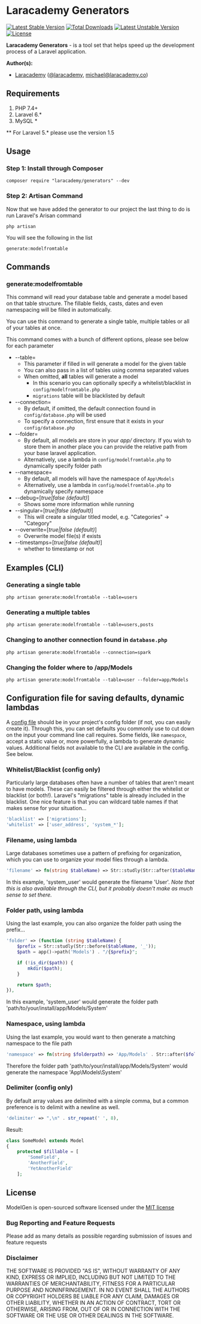 # Laracademy Generators

[![Latest Stable Version](https://poser.pugx.org/laracademy/generators/v/stable)](https://packagist.org/packages/laracademy/generators) [![Total Downloads](https://poser.pugx.org/laracademy/generators/downloads)](https://packagist.org/packages/laracademy/generators) [![Latest Unstable Version](https://poser.pugx.org/laracademy/generators/v/unstable)](https://packagist.org/packages/laracademy/generators) [![License](https://poser.pugx.org/laracademy/generators/license)](https://packagist.org/packages/laracademy/generators)

**Laracademy Generators** - is a tool set that helps speed up the development process of a Laravel application.

**Author(s):**
* [Laracademy](https://laracademy.co) ([@laracademy](http://twitter.com/laracademy), michael@laracademy.co)

## Requirements

1. PHP 7.4+
2. Laravel 6.*
3. MySQL *

** For Laravel 5.* please use the version 1.5

## Usage

### Step 1: Install through Composer

```
composer require "laracademy/generators" --dev
```

### Step 2: Artisan Command
Now that we have added the generator to our project the last thing to do is run Laravel's Arisan command

```
php artisan
```

You will see the following in the list

```
generate:modelfromtable
```

## Commands

### generate:modelfromtable

This command will read your database table and generate a model based on that table structure. The fillable fields, casts, dates and even namespacing will be filled in automatically.

You can use this command to generate a single table, multiple tables or all of your tables at once.

This command comes with a bunch of different options, please see below for each parameter

* --table=
  * This parameter if filled in will generate a model for the given table
  * You can also pass in a list of tables using comma separated values
  * When omitted, **all** tables will generate a model
    * In this scenario you can optionally specify a whitelist/blacklist in `config/modelfromtable.php`
    * `migrations` table will be blacklisted by default
* --connection=
  * By default, if omitted, the default connection found in `config/database.php` will be used
  * To specify a connection, first ensure that it exists in your `config/database.php`
* --folder=
  * By default, all models are store in your _app/_ directory. If you wish to store them in another place you can provide the relative path from your base laravel application.
  * Alternatively, use a lambda in `config/modelfromtable.php` to dynamically specify folder path
* --namespace=
  * By default, all models will have the namespace of `App\Models`
  * Alternatively, use a lambda in `config/modelfromtable.php` to dynamically specify namespace
* --debug=[_true|false (default)_]
  * Shows some more information while running
* --singular=[_true|false (default)_]
  * This will create a singular titled model, e.g. "Categories" -> "Category"
* --overwrite=[_true|false (default)_]
  * Overwrite model file(s) if exists
* --timestamps=[_true|false (default)_]
  * whether to timestamp or not

## Examples (CLI)

### Generating a single table

```
php artisan generate:modelfromtable --table=users
```

### Generating a multiple tables

```
php artisan generate:modelfromtable --table=users,posts
```

### Changing to another connection found in `database.php`

```
php artisan generate:modelfromtable --connection=spark
```

### Changing the folder where to /app/Models

```
php artisan generate:modelfromtable --table=user --folder=app/Models
```

## Configuration file for saving defaults, dynamic lambdas
A [config file](https://github.com/laracademy/generators/blob/master/config/modelfromtable.php) should be in your project's config folder (if not, you can easily create it). Through this, you can set defaults you commonly use to cut down on the input your command line call requires. Some fields, like `namespace`, accept a static value or, more powerfully, a lambda to generate dynamic values. Additional fields not available to the CLI are available in the config. See below.

### Whitelist/Blacklist (config only)
Particularly large databases often have a number of tables that aren't meant to have models. These can easily be filtered through either the whitelist or blacklist (or both!). Laravel's "migrations" table is already included in the blacklist. One nice feature is that you can wildcard table names if that makes sense for your situation...
```php
'blacklist' => ['migrations'];
'whitelist' => ['user_address', 'system_*'];
```

### Filename, using lambda
Large databases sometimes use a pattern of prefixing for organization, which you can use to organize your model files through a lambda.
```php
'filename' => fn(string $tableName) => Str::studly(Str::after($tableName, '_')),
```
In this example, 'system_user' would generate the filename 'User'.
_Note that this is also available through the CLI, but it probably doesn't make as much sense to set there._

### Folder path, using lambda
Using the last example, you can also organize the folder path using the prefix...
```php
'folder' => (function (string $tableName) {
    $prefix = Str::studly(Str::before($tableName, '_'));
    $path = app()->path('Models') . "/{$prefix}";

    if (!is_dir($path)) {
        mkdir($path);
    }

    return $path;
}),
```
In this example, 'system_user' would generate the folder path 'path/to/your/install/app/Models/System'

### Namespace, using lambda
Using the last example, you would want to then generate a matching namespace to the file path
```php
'namespace' => fn(string $folderpath) => 'App/Models' . Str::after($folderpath, app()->path('Models')),
```
Therefore the folder path 'path/to/your/install/app/Models/System' would generate the namespace 'App\Models\System'

### Delimiter (config only)
By default array values are delimited with a simple comma, but a common preference is to delimit with a newline as well.
```php
'delimiter' => ",\n" . str_repeat(' ', 8),
```
Result:
```php
class SomeModel extends Model
{
    protected $fillable = [
        'SomeField',
        'AnotherField',
        'YetAnotherField'
    ];
```

## License
ModelGen is open-sourced software licensed under the [MIT license](http://opensource.org/licenses/MIT)

### Bug Reporting and Feature Requests
Please add as many details as possible regarding submission of issues and feature requests

### Disclaimer
THE SOFTWARE IS PROVIDED "AS IS", WITHOUT WARRANTY OF ANY KIND, EXPRESS OR IMPLIED, INCLUDING BUT NOT LIMITED TO THE WARRANTIES OF MERCHANTABILITY, FITNESS FOR A PARTICULAR PURPOSE AND NONINFRINGEMENT. IN NO EVENT SHALL THE AUTHORS OR COPYRIGHT HOLDERS BE LIABLE FOR ANY CLAIM, DAMAGES OR OTHER LIABILITY, WHETHER IN AN ACTION OF CONTRACT, TORT OR OTHERWISE, ARISING FROM, OUT OF OR IN CONNECTION WITH THE SOFTWARE OR THE USE OR OTHER DEALINGS IN THE SOFTWARE.
